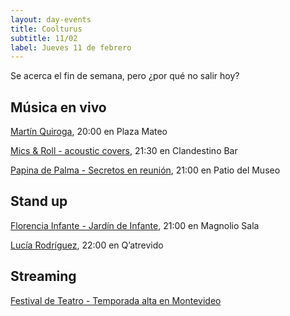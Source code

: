 ```yaml
---
layout: day-events
title: Coolturus
subtitle: 11/02
label: Jueves 11 de febrero
---
```

Se acerca el fin de semana, pero ¿por qué no salir hoy?

## Música en vivo

[Martín Quiroga](https://instagram.com/plazamateouy?igshid=zwiylcrx99sq), 20:00 en Plaza Mateo

[Mics & Roll - acoustic covers](https://instagram.com/clandestino__bar?igshid=mze5rflfmmi4), 21:30 en Clandestino Bar

[Papina de Palma - Secretos en reunión](https://www.instagram.com/saladelmuseo/), 21:00 en Patio del Museo

## Stand up

[Florencia Infante - Jardín de Infante](https://magnoliosala.uy/evento/jardin-de-infante), 21:00 en Magnolio Sala

[Lucía Rodríguez](https://instagram.com/qatrevido?igshid=8bj6dzn4g7aj), 22:00 en Q’atrevido

## Streaming

[Festival de Teatro - Temporada alta en Montevideo](https://salaverdi.montevideo.gub.uy/teatro/temporada-2021-estela-medina-0/festival-temporada-alta-de-girona-2021)
